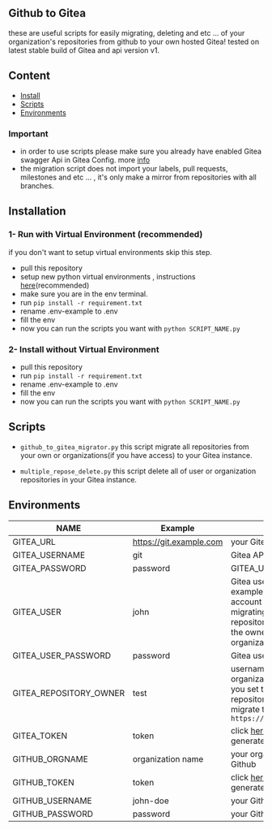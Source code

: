 ## Github to Gitea 
these are useful scripts for easily migrating, deleting and etc ... of your organization's repositories from github to your own hosted Gitea!
tested on latest stable build of Gitea and api version v1.

## Content
- [Install](#installation)
- [Scripts](#scripts)
- [Environments](#environments)


### Important
- in order to use scripts please make sure you already have enabled Gitea swagger Api in Gitea Config. more [info](https://docs.gitea.io/en-us/config-cheat-sheet/#api-api)
- the migration script does not import your labels, pull requests, milestones and etc ... , it's only make a mirror from repositories with all branches.

## Installation

### 1- Run with Virtual Environment (recommended)
if you don't want to setup virtual environments skip this step.

- pull this repository
- setup new python virtual environments , instructions [here](https://docs.python.org/3/tutorial/venv.html)(recommended) 
- make sure you are in the env terminal.
- run ```pip install -r requirement.txt```
- rename .env-example to .env
- fill the env
- now you can run the scripts you want with ``` python SCRIPT_NAME.py ```

### 2- Install without Virtual Environment
- pull this repository
- run ```pip install -r requirement.txt```
- rename .env-example to .env
- fill the env
- now you can run the scripts you want with ``` python SCRIPT_NAME.py ```


## Scripts

- ``` github_to_gitea_migrator.py ``` this script migrate all repositories from your own or organizations(if you have access) to your Gitea instance.

- ``` multiple_repose_delete.py ``` this script delete all of user or organization repositories in your Gitea instance.

## Environments
| NAME                   | Example                 | INFO                                                                                                                                                                                          |
|------------------------|-------------------------|-----------------------------------------------------------------------------------------------------------------------------------------------------------------------------------------------|
| GITEA_URL              | https://git.example.com | your Gitea url                                                                                                                                                                                |
| GITEA_USERNAME         | git                     | Gitea APP_USER , [click](https://docs.gitea.io/en-us/config-cheat-sheet/#overall-default)                                                                                                     |
| GITEA_PASSWORD         | password                | GITEA_USERNAME password                                                                                                                                                                       |
| GITEA_USER             | john                    | Gitea user for migration , example: username of your account in the Gitea. for migrating organization repositories this user must be in the owner group of that organization.                 |
| GITEA_USER_PASSWORD    | password                | Gitea user password|
| GITEA_REPOSITORY_OWNER | test                    | username of user or organization name, example: if you set this to Google all repositories from Github will be migrate to ``` https://git.example.com/Google ```                              |
| GITEA_TOKEN            | token                   | click [here](https://docs.gitea.io/en-us/api-usage/#generating-and-listing-api-tokens) for learning how to generate token                                                                     |
| GITHUB_ORGNAME         | organization name       | your organization name in the Github                                                                                                                                                          |
| GITHUB_TOKEN           | token                   | click [here](https://docs.github.com/en/github/authenticating-to-github/keeping-your-account-and-data-secure/creating-a-personal-access-token) for learning how the generate token in Github. |
| GITHUB_USERNAME        | john-doe                | your Github username                                                                                                                                                                          |
| GITHUB_PASSWORD        | password                | your Github password                                                                                                                                                                          |